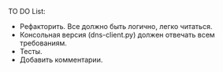 TO DO List:
- Рефакторить. Все должно быть логично, легко читаться.
- Консольная версия (dns-client.py) должен отвечать всем требованиям.
- Тесты.
- Добавить комментарии.